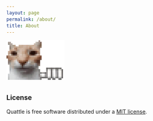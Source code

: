 ```yaml
---
layout: page
permalink: /about/
title: About
---
```





![Ye GIF](/assets/waiting-cat.gif)





















## <small>License</small>

Quattle is free software distributed under a [MIT license](https://github.com/victorwynne/quattle/blob/main/LICENSE).
<br><br>
